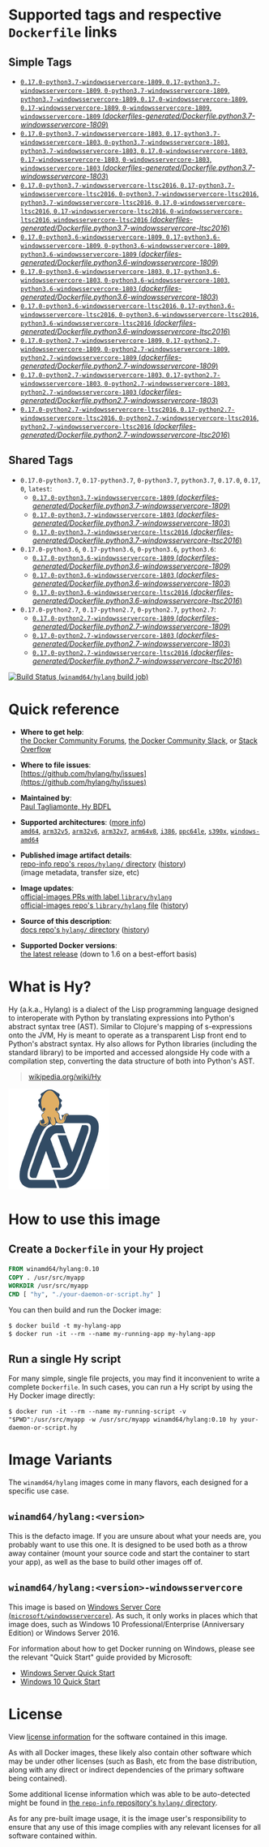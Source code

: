 <!--

********************************************************************************

WARNING:

    DO NOT EDIT "hylang/README.md"

    IT IS AUTO-GENERATED

    (from the other files in "hylang/" combined with a set of templates)

********************************************************************************

-->

# Supported tags and respective `Dockerfile` links

## Simple Tags

-	[`0.17.0-python3.7-windowsservercore-1809`, `0.17-python3.7-windowsservercore-1809`, `0-python3.7-windowsservercore-1809`, `python3.7-windowsservercore-1809`, `0.17.0-windowsservercore-1809`, `0.17-windowsservercore-1809`, `0-windowsservercore-1809`, `windowsservercore-1809` (*dockerfiles-generated/Dockerfile.python3.7-windowsservercore-1809*)](https://github.com/hylang/docker-hylang/blob/4955634c25411cd05d9c4e0f933de67a89ba7c38/dockerfiles-generated/Dockerfile.python3.7-windowsservercore-1809)
-	[`0.17.0-python3.7-windowsservercore-1803`, `0.17-python3.7-windowsservercore-1803`, `0-python3.7-windowsservercore-1803`, `python3.7-windowsservercore-1803`, `0.17.0-windowsservercore-1803`, `0.17-windowsservercore-1803`, `0-windowsservercore-1803`, `windowsservercore-1803` (*dockerfiles-generated/Dockerfile.python3.7-windowsservercore-1803*)](https://github.com/hylang/docker-hylang/blob/4955634c25411cd05d9c4e0f933de67a89ba7c38/dockerfiles-generated/Dockerfile.python3.7-windowsservercore-1803)
-	[`0.17.0-python3.7-windowsservercore-ltsc2016`, `0.17-python3.7-windowsservercore-ltsc2016`, `0-python3.7-windowsservercore-ltsc2016`, `python3.7-windowsservercore-ltsc2016`, `0.17.0-windowsservercore-ltsc2016`, `0.17-windowsservercore-ltsc2016`, `0-windowsservercore-ltsc2016`, `windowsservercore-ltsc2016` (*dockerfiles-generated/Dockerfile.python3.7-windowsservercore-ltsc2016*)](https://github.com/hylang/docker-hylang/blob/4955634c25411cd05d9c4e0f933de67a89ba7c38/dockerfiles-generated/Dockerfile.python3.7-windowsservercore-ltsc2016)
-	[`0.17.0-python3.6-windowsservercore-1809`, `0.17-python3.6-windowsservercore-1809`, `0-python3.6-windowsservercore-1809`, `python3.6-windowsservercore-1809` (*dockerfiles-generated/Dockerfile.python3.6-windowsservercore-1809*)](https://github.com/hylang/docker-hylang/blob/4955634c25411cd05d9c4e0f933de67a89ba7c38/dockerfiles-generated/Dockerfile.python3.6-windowsservercore-1809)
-	[`0.17.0-python3.6-windowsservercore-1803`, `0.17-python3.6-windowsservercore-1803`, `0-python3.6-windowsservercore-1803`, `python3.6-windowsservercore-1803` (*dockerfiles-generated/Dockerfile.python3.6-windowsservercore-1803*)](https://github.com/hylang/docker-hylang/blob/4955634c25411cd05d9c4e0f933de67a89ba7c38/dockerfiles-generated/Dockerfile.python3.6-windowsservercore-1803)
-	[`0.17.0-python3.6-windowsservercore-ltsc2016`, `0.17-python3.6-windowsservercore-ltsc2016`, `0-python3.6-windowsservercore-ltsc2016`, `python3.6-windowsservercore-ltsc2016` (*dockerfiles-generated/Dockerfile.python3.6-windowsservercore-ltsc2016*)](https://github.com/hylang/docker-hylang/blob/4955634c25411cd05d9c4e0f933de67a89ba7c38/dockerfiles-generated/Dockerfile.python3.6-windowsservercore-ltsc2016)
-	[`0.17.0-python2.7-windowsservercore-1809`, `0.17-python2.7-windowsservercore-1809`, `0-python2.7-windowsservercore-1809`, `python2.7-windowsservercore-1809` (*dockerfiles-generated/Dockerfile.python2.7-windowsservercore-1809*)](https://github.com/hylang/docker-hylang/blob/4955634c25411cd05d9c4e0f933de67a89ba7c38/dockerfiles-generated/Dockerfile.python2.7-windowsservercore-1809)
-	[`0.17.0-python2.7-windowsservercore-1803`, `0.17-python2.7-windowsservercore-1803`, `0-python2.7-windowsservercore-1803`, `python2.7-windowsservercore-1803` (*dockerfiles-generated/Dockerfile.python2.7-windowsservercore-1803*)](https://github.com/hylang/docker-hylang/blob/4955634c25411cd05d9c4e0f933de67a89ba7c38/dockerfiles-generated/Dockerfile.python2.7-windowsservercore-1803)
-	[`0.17.0-python2.7-windowsservercore-ltsc2016`, `0.17-python2.7-windowsservercore-ltsc2016`, `0-python2.7-windowsservercore-ltsc2016`, `python2.7-windowsservercore-ltsc2016` (*dockerfiles-generated/Dockerfile.python2.7-windowsservercore-ltsc2016*)](https://github.com/hylang/docker-hylang/blob/4955634c25411cd05d9c4e0f933de67a89ba7c38/dockerfiles-generated/Dockerfile.python2.7-windowsservercore-ltsc2016)

## Shared Tags

-	`0.17.0-python3.7`, `0.17-python3.7`, `0-python3.7`, `python3.7`, `0.17.0`, `0.17`, `0`, `latest`:
	-	[`0.17.0-python3.7-windowsservercore-1809` (*dockerfiles-generated/Dockerfile.python3.7-windowsservercore-1809*)](https://github.com/hylang/docker-hylang/blob/4955634c25411cd05d9c4e0f933de67a89ba7c38/dockerfiles-generated/Dockerfile.python3.7-windowsservercore-1809)
	-	[`0.17.0-python3.7-windowsservercore-1803` (*dockerfiles-generated/Dockerfile.python3.7-windowsservercore-1803*)](https://github.com/hylang/docker-hylang/blob/4955634c25411cd05d9c4e0f933de67a89ba7c38/dockerfiles-generated/Dockerfile.python3.7-windowsservercore-1803)
	-	[`0.17.0-python3.7-windowsservercore-ltsc2016` (*dockerfiles-generated/Dockerfile.python3.7-windowsservercore-ltsc2016*)](https://github.com/hylang/docker-hylang/blob/4955634c25411cd05d9c4e0f933de67a89ba7c38/dockerfiles-generated/Dockerfile.python3.7-windowsservercore-ltsc2016)
-	`0.17.0-python3.6`, `0.17-python3.6`, `0-python3.6`, `python3.6`:
	-	[`0.17.0-python3.6-windowsservercore-1809` (*dockerfiles-generated/Dockerfile.python3.6-windowsservercore-1809*)](https://github.com/hylang/docker-hylang/blob/4955634c25411cd05d9c4e0f933de67a89ba7c38/dockerfiles-generated/Dockerfile.python3.6-windowsservercore-1809)
	-	[`0.17.0-python3.6-windowsservercore-1803` (*dockerfiles-generated/Dockerfile.python3.6-windowsservercore-1803*)](https://github.com/hylang/docker-hylang/blob/4955634c25411cd05d9c4e0f933de67a89ba7c38/dockerfiles-generated/Dockerfile.python3.6-windowsservercore-1803)
	-	[`0.17.0-python3.6-windowsservercore-ltsc2016` (*dockerfiles-generated/Dockerfile.python3.6-windowsservercore-ltsc2016*)](https://github.com/hylang/docker-hylang/blob/4955634c25411cd05d9c4e0f933de67a89ba7c38/dockerfiles-generated/Dockerfile.python3.6-windowsservercore-ltsc2016)
-	`0.17.0-python2.7`, `0.17-python2.7`, `0-python2.7`, `python2.7`:
	-	[`0.17.0-python2.7-windowsservercore-1809` (*dockerfiles-generated/Dockerfile.python2.7-windowsservercore-1809*)](https://github.com/hylang/docker-hylang/blob/4955634c25411cd05d9c4e0f933de67a89ba7c38/dockerfiles-generated/Dockerfile.python2.7-windowsservercore-1809)
	-	[`0.17.0-python2.7-windowsservercore-1803` (*dockerfiles-generated/Dockerfile.python2.7-windowsservercore-1803*)](https://github.com/hylang/docker-hylang/blob/4955634c25411cd05d9c4e0f933de67a89ba7c38/dockerfiles-generated/Dockerfile.python2.7-windowsservercore-1803)
	-	[`0.17.0-python2.7-windowsservercore-ltsc2016` (*dockerfiles-generated/Dockerfile.python2.7-windowsservercore-ltsc2016*)](https://github.com/hylang/docker-hylang/blob/4955634c25411cd05d9c4e0f933de67a89ba7c38/dockerfiles-generated/Dockerfile.python2.7-windowsservercore-ltsc2016)

[![Build Status](https://doi-janky.infosiftr.net/job/multiarch/job/windows-amd64/job/hylang/badge/icon) (`winamd64/hylang` build job)](https://doi-janky.infosiftr.net/job/multiarch/job/windows-amd64/job/hylang/)

# Quick reference

-	**Where to get help**:  
	[the Docker Community Forums](https://forums.docker.com/), [the Docker Community Slack](https://blog.docker.com/2016/11/introducing-docker-community-directory-docker-community-slack/), or [Stack Overflow](https://stackoverflow.com/search?tab=newest&q=docker)

-	**Where to file issues**:  
	[https://github.com/hylang/hy/issues](https://github.com/hylang/hy/issues)

-	**Maintained by**:  
	[Paul Tagliamonte, Hy BDFL](https://github.com/hylang/hy)

-	**Supported architectures**: ([more info](https://github.com/docker-library/official-images#architectures-other-than-amd64))  
	[`amd64`](https://hub.docker.com/r/amd64/hylang/), [`arm32v5`](https://hub.docker.com/r/arm32v5/hylang/), [`arm32v6`](https://hub.docker.com/r/arm32v6/hylang/), [`arm32v7`](https://hub.docker.com/r/arm32v7/hylang/), [`arm64v8`](https://hub.docker.com/r/arm64v8/hylang/), [`i386`](https://hub.docker.com/r/i386/hylang/), [`ppc64le`](https://hub.docker.com/r/ppc64le/hylang/), [`s390x`](https://hub.docker.com/r/s390x/hylang/), [`windows-amd64`](https://hub.docker.com/r/winamd64/hylang/)

-	**Published image artifact details**:  
	[repo-info repo's `repos/hylang/` directory](https://github.com/docker-library/repo-info/blob/master/repos/hylang) ([history](https://github.com/docker-library/repo-info/commits/master/repos/hylang))  
	(image metadata, transfer size, etc)

-	**Image updates**:  
	[official-images PRs with label `library/hylang`](https://github.com/docker-library/official-images/pulls?q=label%3Alibrary%2Fhylang)  
	[official-images repo's `library/hylang` file](https://github.com/docker-library/official-images/blob/master/library/hylang) ([history](https://github.com/docker-library/official-images/commits/master/library/hylang))

-	**Source of this description**:  
	[docs repo's `hylang/` directory](https://github.com/docker-library/docs/tree/master/hylang) ([history](https://github.com/docker-library/docs/commits/master/hylang))

-	**Supported Docker versions**:  
	[the latest release](https://github.com/docker/docker-ce/releases/latest) (down to 1.6 on a best-effort basis)

# What is Hy?

Hy (a.k.a., Hylang) is a dialect of the Lisp programming language designed to interoperate with Python by translating expressions into Python's abstract syntax tree (AST). Similar to Clojure's mapping of s-expressions onto the JVM, Hy is meant to operate as a transparent Lisp front end to Python's abstract syntax. Hy also allows for Python libraries (including the standard library) to be imported and accessed alongside Hy code with a compilation step, converting the data structure of both into Python's AST.

> [wikipedia.org/wiki/Hy](https://en.wikipedia.org/wiki/Hy)

![logo](https://raw.githubusercontent.com/docker-library/docs/c097f38c6ee48cd13456df8cd853a9d806fff429/hylang/logo.png)

# How to use this image

## Create a `Dockerfile` in your Hy project

```dockerfile
FROM winamd64/hylang:0.10
COPY . /usr/src/myapp
WORKDIR /usr/src/myapp
CMD [ "hy", "./your-daemon-or-script.hy" ]
```

You can then build and run the Docker image:

```console
$ docker build -t my-hylang-app
$ docker run -it --rm --name my-running-app my-hylang-app
```

## Run a single Hy script

For many simple, single file projects, you may find it inconvenient to write a complete `Dockerfile`. In such cases, you can run a Hy script by using the Hy Docker image directly:

```console
$ docker run -it --rm --name my-running-script -v "$PWD":/usr/src/myapp -w /usr/src/myapp winamd64/hylang:0.10 hy your-daemon-or-script.hy
```

# Image Variants

The `winamd64/hylang` images come in many flavors, each designed for a specific use case.

## `winamd64/hylang:<version>`

This is the defacto image. If you are unsure about what your needs are, you probably want to use this one. It is designed to be used both as a throw away container (mount your source code and start the container to start your app), as well as the base to build other images off of.

## `winamd64/hylang:<version>-windowsservercore`

This image is based on [Windows Server Core (`microsoft/windowsservercore`)](https://hub.docker.com/r/microsoft/windowsservercore/). As such, it only works in places which that image does, such as Windows 10 Professional/Enterprise (Anniversary Edition) or Windows Server 2016.

For information about how to get Docker running on Windows, please see the relevant "Quick Start" guide provided by Microsoft:

-	[Windows Server Quick Start](https://msdn.microsoft.com/en-us/virtualization/windowscontainers/quick_start/quick_start_windows_server)
-	[Windows 10 Quick Start](https://msdn.microsoft.com/en-us/virtualization/windowscontainers/quick_start/quick_start_windows_10)

# License

View [license information](https://github.com/hylang/hy/blob/master/LICENSE) for the software contained in this image.

As with all Docker images, these likely also contain other software which may be under other licenses (such as Bash, etc from the base distribution, along with any direct or indirect dependencies of the primary software being contained).

Some additional license information which was able to be auto-detected might be found in [the `repo-info` repository's `hylang/` directory](https://github.com/docker-library/repo-info/tree/master/repos/hylang).

As for any pre-built image usage, it is the image user's responsibility to ensure that any use of this image complies with any relevant licenses for all software contained within.
